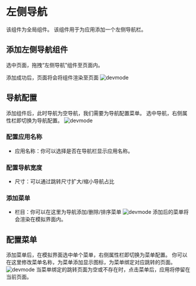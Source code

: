 # 左侧导航
该组件为全局组件。
该组件用于为应用添加一个左侧导航栏。

## 添加左侧导航组件
选中页面，拖拽“左侧导航”组件至页面内。
 
添加成功后，页面将会将组件渲染至页面
![devmode](https://docimages.blob.core.chinacloudapi.cn/images/Kris/AppsV2/leftmenu1.png)

## 导航配置
添加组件后，此时导航为空导航，我们需要为导航配置菜单。
选中导航，右侧属性栏即切换为导航配置。
![devmode](https://docimages.blob.core.chinacloudapi.cn/images/Kris/AppsV2/leftmenu2.png)

### 配置应用名称
- 应用名称：你可以选择是否在导航栏显示应用名称。
### 配置导航宽度
- 尺寸：可以通过跳转尺寸扩大/缩小导航占比
### 添加菜单
- 栏目：你可以在这里为导航添加/删除/排序菜单
![devmode](https://docimages.blob.core.chinacloudapi.cn/images/Kris/AppsV2/leftmenu3.png)
添加后的菜单将会渲染在模拟界面内。


## 配置菜单
添加菜单后，在模拟界面选中单个菜单，右侧属性栏即切换为菜单配置。
你可以在这里修改菜单名称，为菜单添加显示图标，为菜单绑定对应跳转的页面。
![devmode](https://docimages.blob.core.chinacloudapi.cn/images/Kris/AppsV2/leftmenu5.png)
当菜单绑定的跳转页面为空或不存在时，点击菜单后，应用将停留在当前页面。
